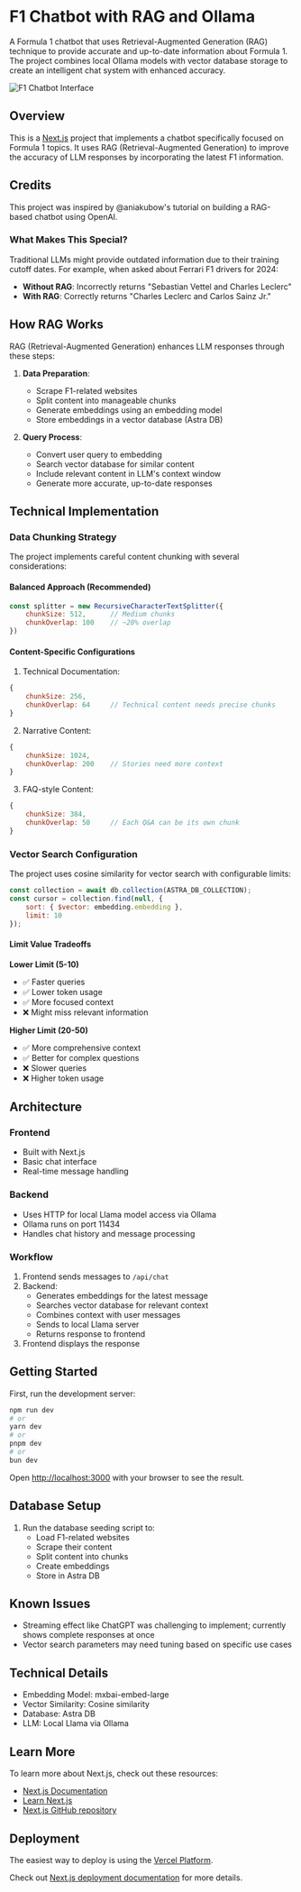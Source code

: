 # F1 Chatbot with RAG and Ollama

A Formula 1 chatbot that uses Retrieval-Augmented Generation (RAG) technique to provide accurate and up-to-date information about Formula 1. The project combines local Ollama models with vector database storage to create an intelligent chat system with enhanced accuracy.

![F1 Chatbot Interface](docs/image.png)

## Overview

This is a [Next.js](https://nextjs.org) project that implements a chatbot specifically focused on Formula 1 topics. It uses RAG (Retrieval-Augmented Generation) to improve the accuracy of LLM responses by incorporating the latest F1 information.

## Credits
This project was inspired by @aniakubow's tutorial on building a RAG-based chatbot using OpenAI.

### What Makes This Special?

Traditional LLMs might provide outdated information due to their training cutoff dates. For example, when asked about Ferrari F1 drivers for 2024:

- **Without RAG**: Incorrectly returns "Sebastian Vettel and Charles Leclerc"
- **With RAG**: Correctly returns "Charles Leclerc and Carlos Sainz Jr."

## How RAG Works

RAG (Retrieval-Augmented Generation) enhances LLM responses through these steps:

1. **Data Preparation**:
   - Scrape F1-related websites
   - Split content into manageable chunks
   - Generate embeddings using an embedding model
   - Store embeddings in a vector database (Astra DB)

2. **Query Process**:
   - Convert user query to embedding
   - Search vector database for similar content
   - Include relevant content in LLM's context window
   - Generate more accurate, up-to-date responses

## Technical Implementation

### Data Chunking Strategy

The project implements careful content chunking with several considerations:

#### Balanced Approach (Recommended)
```javascript
const splitter = new RecursiveCharacterTextSplitter({
    chunkSize: 512,      // Medium chunks
    chunkOverlap: 100    // ~20% overlap
})
```

#### Content-Specific Configurations

1. Technical Documentation:
```javascript
{
    chunkSize: 256,
    chunkOverlap: 64     // Technical content needs precise chunks
}
```

2. Narrative Content:
```javascript
{
    chunkSize: 1024,
    chunkOverlap: 200    // Stories need more context
}
```

3. FAQ-style Content:
```javascript
{
    chunkSize: 384,
    chunkOverlap: 50     // Each Q&A can be its own chunk
}
```

### Vector Search Configuration

The project uses cosine similarity for vector search with configurable limits:

```javascript
const collection = await db.collection(ASTRA_DB_COLLECTION);
const cursor = collection.find(null, {
    sort: { $vector: embedding.embedding },
    limit: 10
});
```

#### Limit Value Tradeoffs

**Lower Limit (5-10)**
- ✅ Faster queries
- ✅ Lower token usage
- ✅ More focused context
- ❌ Might miss relevant information

**Higher Limit (20-50)**
- ✅ More comprehensive context
- ✅ Better for complex questions
- ❌ Slower queries
- ❌ Higher token usage

## Architecture

### Frontend
- Built with Next.js
- Basic chat interface
- Real-time message handling

### Backend
- Uses HTTP for local Llama model access via Ollama
- Ollama runs on port 11434
- Handles chat history and message processing

### Workflow
1. Frontend sends messages to `/api/chat`
2. Backend:
   - Generates embeddings for the latest message
   - Searches vector database for relevant context
   - Combines context with user messages
   - Sends to local Llama server
   - Returns response to frontend
3. Frontend displays the response

## Getting Started

First, run the development server:

```bash
npm run dev
# or
yarn dev
# or
pnpm dev
# or
bun dev
```

Open [http://localhost:3000](http://localhost:3000) with your browser to see the result.

## Database Setup

1. Run the database seeding script to:
   - Load F1-related websites
   - Scrape their content
   - Split content into chunks
   - Create embeddings
   - Store in Astra DB

## Known Issues

- Streaming effect like ChatGPT was challenging to implement; currently shows complete responses at once
- Vector search parameters may need tuning based on specific use cases

## Technical Details

- Embedding Model: mxbai-embed-large
- Vector Similarity: Cosine similarity
- Database: Astra DB
- LLM: Local Llama via Ollama

## Learn More

To learn more about Next.js, check out these resources:
- [Next.js Documentation](https://nextjs.org/docs)
- [Learn Next.js](https://nextjs.org/learn-pages-router)
- [Next.js GitHub repository](https://github.com/vercel/next.js)

## Deployment

The easiest way to deploy is using the [Vercel Platform](https://vercel.com/new?utm_medium=default-template&filter=next.js&utm_source=create-next-app&utm_campaign=create-next-app-readme).

Check out [Next.js deployment documentation](https://nextjs.org/docs/pages/building-your-application/deploying) for more details.